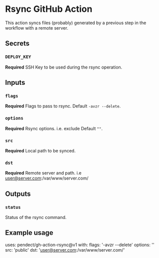 # Rsync GitHub Action

This action syncs files (probably) generated by a previous step in the workflow with a remote server. 

## Secrets

### `DEPLOY_KEY`

**Required** SSH Key to be used during the rsync operation.

## Inputs

### `flags`

**Required** Flags to pass to rsync. Default `-avzr --delete`.

### `options`

**Required** Rsync options. i.e. exclude Default `""`.

### `src`

**Required** Local path to be synced.

### `dst`

**Required** Remote server and path. i.e user@server.com:/var/www/server.com/

## Outputs

### `status`

Status of the rsync command.

## Example usage

uses: pendect/gh-action-rsync@v1
with:
  flags: '-avzr --delete'
  options: ''
  src: 'public'
  dst: 'user@server.com:/var/www/server.com/'
